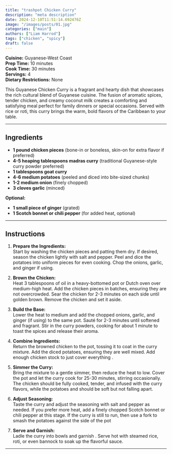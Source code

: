 ```yaml
---
title: "trashpot Chicken Curry"
description: "meta description"
date: 2024-12-10T11:51:14.692476Z
image: "/images/posts/01.jpg"
categories: ["main"]
authors: ["Liam Harrod"]
tags: ["chicken", "spicy"]
draft: false
---
```


**Cuisine:** Guyanese-West Coast  
**Prep Time:** 10 minutes  
**Cook Time:** 30 minutes  
**Servings:** 4  
**Dietary Restrictions:** None  

This Guyanese Chicken Curry is a fragrant and hearty dish that showcases the rich cultural blend of Guyanese cuisine. The fusion of aromatic spices, tender chicken, and creamy coconut milk creates a comforting and satisfying meal perfect for family dinners or special occasions. Served with rice or roti, this curry brings the warm, bold flavors of the Caribbean to your table.

---

## Ingredients

- **1 pound chicken pieces** (bone-in or boneless, skin-on for extra flavor if preferred)  
- **4-5 heaping tablespoons madras curry** (traditional Guyanese-style curry powder preferred)  
- **1 tablespoons goat curry** 
- **4-6 medium potatoes** (peeled and diced into bite-sized chunks)  
- **1-2 medium onion** (finely chopped) 
- **3 cloves garlic** (minced)  


**Optional:**  
- **1 small piece of ginger** (grated)  
- **1 Scotch bonnet or chili pepper** (for added heat, optional)  

---

## Instructions

1. **Prepare the Ingredients:**  
   Start by washing the chicken pieces and patting them dry. If desired, season the chicken lightly with salt and pepper. Peel and dice the potatoes into uniform pieces for even cooking. Chop the onions, garlic, and ginger if using.

2. **Brown the Chicken:**  
   Heat 3 tablespoons of oil in a heavy-bottomed pot or Dutch oven over medium-high heat. Add the chicken pieces in batches, ensuring they are not overcrowded. Sear the chicken for 2-3 minutes on each side until golden brown. Remove the chicken and set it aside.

3. **Build the Base:**  
   Lower the heat to medium and add the chopped onions, garlic, and ginger (if using) to the same pot. Sauté for 2-3 minutes until softened and fragrant. Stir in the curry powders, cooking for about 1 minute to toast the spices and release their aroma.

4. **Combine Ingredients:**  
   Return the browned chicken to the pot, tossing it to coat in the curry mixture. Add the diced potatoes, ensuring they are well mixed. Add enough chicken stock to just cover everything . 

5. **Simmer the Curry:**  
   Bring the mixture to a gentle simmer, then reduce the heat to low. Cover the pot and let the curry cook for 25-30 minutes, stirring occasionally. The chicken should be fully cooked, tender, and infused with the curry flavors, while the potatoes and should be soft but not falling apart.

6. **Adjust Seasoning:**  
   Taste the curry and adjust the seasoning with salt and pepper as needed. If you prefer more heat, add a finely chopped Scotch bonnet or chili pepper at this stage.  If the curry is still to run, then use a fork to smash the potatoes against the side of the pot

7. **Serve and Garnish:**  
   Ladle the curry into bowls and garnish . Serve hot with steamed rice, roti, or even bannock to soak up the flavorful sauce.

---

